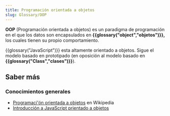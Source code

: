```yaml
---
title: Programación orientada a objetos
slug: Glossary/OOP
---
```


**OOP** (Programación orientada a objetos) es un paradigma de programación en el que los datos son encapsulados en **{{glossary("object","objetos")}},** los cuales tienen su propio comportamiento.

{{glossary("JavaScript")}} esta altamente orientado a objetos. Sigue el modelo basado en prototipado (en oposición al modelo basado en **{{glossary("Class","clases")}}**).

## Saber más

### Conocimientos generales

- [Programaci'ón orientada a objetos](https://es.wikipedia.org/wiki/Programación_orientada_a_objetos) en Wikipedia
- [Introducción a JavaScript prientado a objetos](/es/docs/Learn_web_development/Extensions/Advanced_JavaScript_objects)
